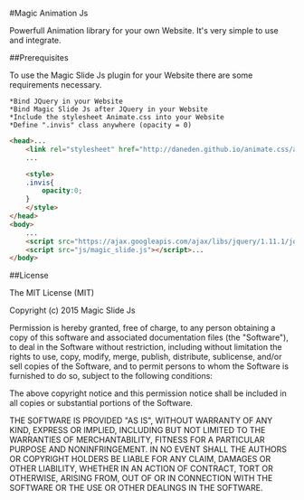 #Magic Animation Js

Powerfull Animation library for your own Website. It's very simple to use and integrate.

##Prerequisites

To use the Magic Slide Js plugin for your Website there are some requirements necessary.

    *Bind JQuery in your Website
    *Bind Magic Slide Js after JQuery in your Website
    *Include the stylesheet Animate.css into your Website
    *Define ".invis" class anywhere (opacity = 0)

```html
<head>...
	<link rel="stylesheet" href="http://daneden.github.io/animate.css/animate.min.css">
	...

	<style>
	.invis{
		opacity:0;
	}
	</style>
</head>
<body>
	...
	<script src="https://ajax.googleapis.com/ajax/libs/jquery/1.11.1/jquery.min.js"></script>
	<script src="js/magic_slide.js"></script>...
</body>
```

##License

The MIT License (MIT)

Copyright (c) 2015 Magic Slide Js

Permission is hereby granted, free of charge, to any person obtaining a copy of this software and associated documentation files (the "Software"), to deal in the Software without restriction, including without limitation the rights to use, copy, modify, merge, publish, distribute, sublicense, and/or sell copies of the Software, and to permit persons to whom the Software is furnished to do so, subject to the following conditions:

The above copyright notice and this permission notice shall be included in all copies or substantial portions of the Software.

THE SOFTWARE IS PROVIDED "AS IS", WITHOUT WARRANTY OF ANY KIND, EXPRESS OR IMPLIED, INCLUDING BUT NOT LIMITED TO THE WARRANTIES OF MERCHANTABILITY, FITNESS FOR A PARTICULAR PURPOSE AND NONINFRINGEMENT. IN NO EVENT SHALL THE AUTHORS OR COPYRIGHT HOLDERS BE LIABLE FOR ANY CLAIM, DAMAGES OR OTHER LIABILITY, WHETHER IN AN ACTION OF CONTRACT, TORT OR OTHERWISE, ARISING FROM, OUT OF OR IN CONNECTION WITH THE SOFTWARE OR THE USE OR OTHER DEALINGS IN THE SOFTWARE. 
